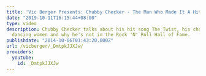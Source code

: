```yaml
---
title: 'Vic Berger Presents: Chubby Checker - The Man Who Made It A Hit'
date: "2019-10-11T16:15:44+08:00"
type: video
description: Chubby Checker talks about his hit song The Twist, his chocolate bar,
  dancing women and why he's not in the Rock 'N' Roll Hall of Fame.
publishdate: "2014-10-06T01:43:20.000Z"
url: /vicberger/_DmtpkJJXJw/
providers:
  youtube:
    id: _DmtpkJJXJw
---
```

